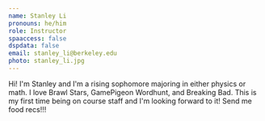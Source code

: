 ```yaml
---
name: Stanley Li
pronouns: he/him
role: Instructor
spaaccess: false
dspdata: false
email: stanley_li@berkeley.edu
photo: stanley_li.jpg
---
```



Hi! I'm Stanley and I'm a rising sophomore majoring in either physics or math. I love Brawl Stars, GamePigeon Wordhunt, and Breaking Bad. This is my first time being on course staff and I'm looking forward to it! Send me food recs!!!